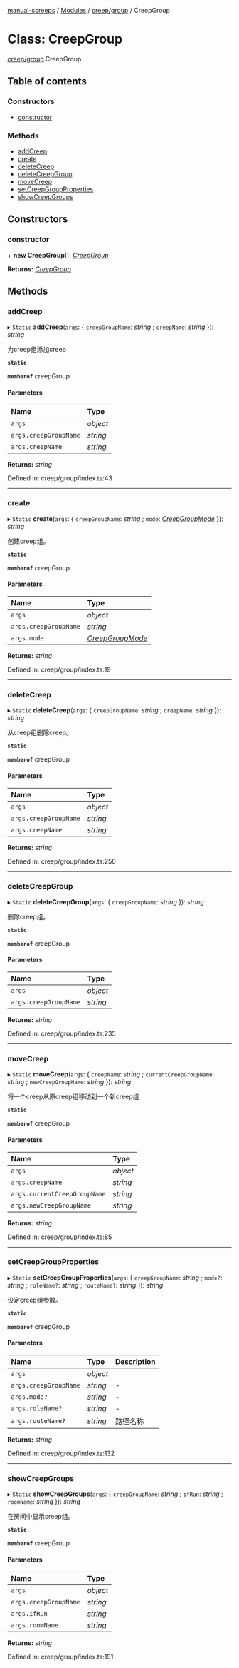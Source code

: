 [manual-screeps](../README.md) / [Modules](../modules.md) / [creep/group](../modules/creep_group.md) / CreepGroup

# Class: CreepGroup

[creep/group](../modules/creep_group.md).CreepGroup

## Table of contents

### Constructors

- [constructor](creep_group.creepgroup.md#constructor)

### Methods

- [addCreep](creep_group.creepgroup.md#addcreep)
- [create](creep_group.creepgroup.md#create)
- [deleteCreep](creep_group.creepgroup.md#deletecreep)
- [deleteCreepGroup](creep_group.creepgroup.md#deletecreepgroup)
- [moveCreep](creep_group.creepgroup.md#movecreep)
- [setCreepGroupProperties](creep_group.creepgroup.md#setcreepgroupproperties)
- [showCreepGroups](creep_group.creepgroup.md#showcreepgroups)

## Constructors

### constructor

\+ **new CreepGroup**(): [*CreepGroup*](creep_group.creepgroup.md)

**Returns:** [*CreepGroup*](creep_group.creepgroup.md)

## Methods

### addCreep

▸ `Static` **addCreep**(`args`: { `creepGroupName`: *string* ; `creepName`: *string*  }): *string*

为creep组添加creep

**`static`**

**`memberof`** creepGroup

#### Parameters

| Name | Type |
| :------ | :------ |
| `args` | *object* |
| `args.creepGroupName` | *string* |
| `args.creepName` | *string* |

**Returns:** *string*

Defined in: creep/group/index.ts:43

___

### create

▸ `Static` **create**(`args`: { `creepGroupName`: *string* ; `mode`: [*CreepGroupMode*](../modules/creep_group_type.md#creepgroupmode)  }): *string*

创建creep组。

**`static`**

**`memberof`** creepGroup

#### Parameters

| Name | Type |
| :------ | :------ |
| `args` | *object* |
| `args.creepGroupName` | *string* |
| `args.mode` | [*CreepGroupMode*](../modules/creep_group_type.md#creepgroupmode) |

**Returns:** *string*

Defined in: creep/group/index.ts:19

___

### deleteCreep

▸ `Static` **deleteCreep**(`args`: { `creepGroupName`: *string* ; `creepName`: *string*  }): *string*

从creep组删除creep。

**`static`**

**`memberof`** creepGroup

#### Parameters

| Name | Type |
| :------ | :------ |
| `args` | *object* |
| `args.creepGroupName` | *string* |
| `args.creepName` | *string* |

**Returns:** *string*

Defined in: creep/group/index.ts:250

___

### deleteCreepGroup

▸ `Static` **deleteCreepGroup**(`args`: { `creepGroupName`: *string*  }): *string*

删除creep组。

**`static`**

**`memberof`** creepGroup

#### Parameters

| Name | Type |
| :------ | :------ |
| `args` | *object* |
| `args.creepGroupName` | *string* |

**Returns:** *string*

Defined in: creep/group/index.ts:235

___

### moveCreep

▸ `Static` **moveCreep**(`args`: { `creepName`: *string* ; `currentCreepGroupName`: *string* ; `newCreepGroupName`: *string*  }): *string*

将一个creep从原creep组移动到一个新creep组

**`static`**

**`memberof`** creepGroup

#### Parameters

| Name | Type |
| :------ | :------ |
| `args` | *object* |
| `args.creepName` | *string* |
| `args.currentCreepGroupName` | *string* |
| `args.newCreepGroupName` | *string* |

**Returns:** *string*

Defined in: creep/group/index.ts:85

___

### setCreepGroupProperties

▸ `Static` **setCreepGroupProperties**(`args`: { `creepGroupName`: *string* ; `mode?`: *string* ; `roleName?`: *string* ; `routeName?`: *string*  }): *string*

设定creep组参数。

**`static`**

**`memberof`** creepGroup

#### Parameters

| Name | Type | Description |
| :------ | :------ | :------ |
| `args` | *object* |  |
| `args.creepGroupName` | *string* | - |
| `args.mode?` | *string* | - |
| `args.roleName?` | *string* | - |
| `args.routeName?` | *string* | 路径名称 |

**Returns:** *string*

Defined in: creep/group/index.ts:132

___

### showCreepGroups

▸ `Static` **showCreepGroups**(`args`: { `creepGroupName`: *string* ; `ifRun`: *string* ; `roomName`: *string*  }): *string*

在房间中显示creep组。

**`static`**

**`memberof`** creepGroup

#### Parameters

| Name | Type |
| :------ | :------ |
| `args` | *object* |
| `args.creepGroupName` | *string* |
| `args.ifRun` | *string* |
| `args.roomName` | *string* |

**Returns:** *string*

Defined in: creep/group/index.ts:191
